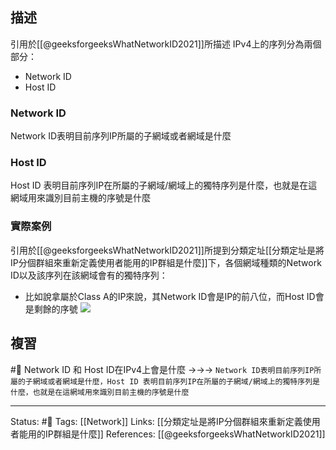 

## 描述
引用於[[@geeksforgeeksWhatNetworkID2021]]所描述
IPv4上的序列分為兩個部分：
- Network ID
- Host ID

### Network ID 
Network ID表明目前序列IP所屬的子網域或者網域是什麼

### Host ID
Host ID 表明目前序列IP在所屬的子網域/網域上的獨特序列是什麼，也就是在這網域用來識別目前主機的序號是什麼

### 實際案例
引用於[[@geeksforgeeksWhatNetworkID2021]]所提到分類定址[[分類定址是將IP分個群組來重新定義使用者能用的IP群組是什麼]]下，各個網域種類的Network ID以及該序列在該網域會有的獨特序列：
- 比如說拿屬於Class A的IP來說，其Network ID會是IP的前八位，而Host ID會是剩餘的序號
![](https://media.geeksforgeeks.org/wp-content/uploads/20211030221518/hostandnetid.png)


## 複習
#🧠 Network ID 和 Host ID在IPv4上會是什麼 ->->-> `Network ID表明目前序列IP所屬的子網域或者網域是什麼，Host ID 表明目前序列IP在所屬的子網域/網域上的獨特序列是什麼，也就是在這網域用來識別目前主機的序號是什麼`
<!--SR:!2022-06-04,11,250-->


---
Status: #🌱 
Tags:
[[Network]]
Links:
[[分類定址是將IP分個群組來重新定義使用者能用的IP群組是什麼]]
References:
[[@geeksforgeeksWhatNetworkID2021]]